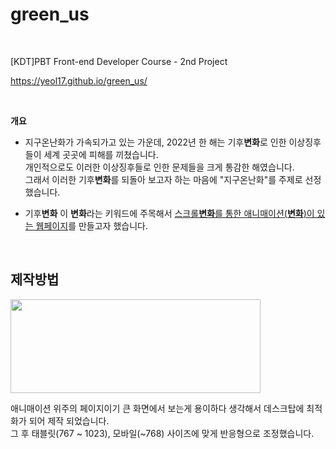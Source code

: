 # green_us

<br>

[KDT]PBT Front-end Developer Course - 2nd Project

https://yeol17.github.io/green_us/

<br>

**개요**

* 지구온난화가 가속되가고 있는 가운데, 2022년 한 해는 기후**변화**로 인한 이상징후들이 세계 곳곳에 피해를 끼쳤습니다.   
개인적으로도 이러한 이상징후들로 인한 문제들을 크게 통감한 해였습니다.   
그래서 이러한 기후**변화**를 되돌아 보고자 하는 마음에 "지구온난화"를 주제로 선정했습니다.

* 기후**변화** 이 **변화**라는 키워드에 주목해서 <ins>스크롤**변화**를 통한 애니매이션(**변화**)이 있는 웹페이지</ins>를 만들고자 했습니다.


<br>

## 제작방법

<img src="https://user-images.githubusercontent.com/97844334/210713701-bf34f2f7-24f2-466b-b761-53b3c70f9f1a.jpg" width="400" height="150"></img>

애니매이션 위주의 페이지이기 큰 화면에서 보는게 용이하다 생각해서 데스크탑에 최적화가 되어 제작 되었습니다.   
그 후 태블릿(767 ~ 1023), 모바일(~768) 사이즈에 맞게 반응형으로 조정했습니다.

